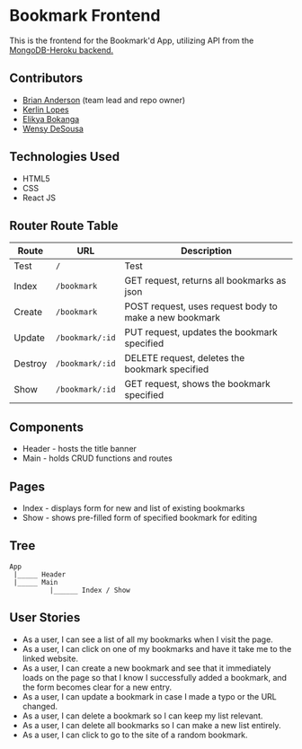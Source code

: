 # Bookmark Frontend

This is the frontend for the Bookmark'd App, utilizing API from the [MongoDB-Heroku backend.](https://github.com/gadgetgeek/keb_bmproject_backend)

## Contributors
- [Brian Anderson](https://github.com/gadgetgeek) (team lead and repo owner)
- [Kerlin Lopes](https://github.com/kerlinlopes)
- [Elikya Bokanga](https://github.com/elikyaB)
- [Wensy DeSousa](https://github.com/wensyd)

## Technologies Used
- HTML5
- CSS
- React JS

## Router Route Table

| Route | URL | Description |
| ----- | --- | ----------- |
| Test | `/` | Test |
| Index | `/bookmark` | GET request, returns all bookmarks as json |
| Create | `/bookmark` | POST request, uses request body to make a new bookmark |
| Update | `/bookmark/:id` | PUT request, updates the bookmark specified |
| Destroy | `/bookmark/:id` | DELETE request, deletes the bookmark specified |
| Show | `/bookmark/:id` | GET request, shows the bookmark specified |

## Components
- Header - hosts the title banner
- Main - holds CRUD functions and routes

## Pages
- Index - displays form for new and list of existing bookmarks
- Show - shows pre-filled form of specified bookmark for editing

## Tree
```
App
 |_____ Header
 |_____ Main
          |______ Index / Show
```

## User Stories
- As a user, I can see a list of all my bookmarks when I visit the page.
- As a user, I can click on one of my bookmarks and have it take me to the linked website.
- As a user, I can create a new bookmark and see that it immediately loads on the page so that I know I successfully added a bookmark, and the form becomes clear for a new entry.
- As a user, I can update a bookmark in case I made a typo or the URL changed.
- As a user, I can delete a bookmark so I can keep my list relevant.
- As a user, I can delete all bookmarks so I can make a new list entirely.
- As a user, I can click to go to the site of a random bookmark.


